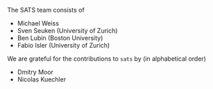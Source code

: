 The SATS team consists of
* Michael Weiss
* Sven Seuken (University of Zurich)
* Ben Lubin (Boston University)
* Fabio Isler (University of Zurich)

We are grateful for the contributions to `sats` by (in alphabetical order)
* Dmitry Moor
* Nicolas Kuechler
